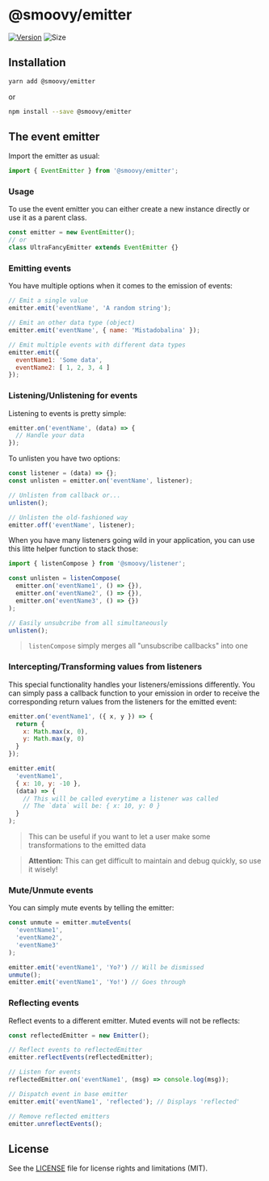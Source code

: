 # @smoovy/emitter
[![Version](https://flat.badgen.net/npm/v/@smoovy/emitter)](https://www.npmjs.com/package/@smoovy/emitter) ![Size](https://flat.badgen.net/bundlephobia/minzip/@smoovy/emitter)

## Installation
```sh
yarn add @smoovy/emitter
```
or
```sh
npm install --save @smoovy/emitter
```

## The event emitter
Import the emitter as usual:
```js
import { EventEmitter } from '@smoovy/emitter';
```

### Usage
To use the event emitter you can either create a new instance directly or use it as a parent class.

```js
const emitter = new EventEmitter();
// or
class UltraFancyEmitter extends EventEmitter {}
```

### Emitting events
You have multiple options when it comes to the emission of events:

```js
// Emit a single value
emitter.emit('eventName', 'A random string');

// Emit an other data type (object)
emitter.emit('eventName', { name: 'Mistadobalina' });

// Emit multiple events with different data types
emitter.emit({
  eventName1: 'Some data',
  eventName2: [ 1, 2, 3, 4 ]
});
```

### Listening/Unlistening for events
Listening to events is pretty simple:

```js
emitter.on('eventName', (data) => {
  // Handle your data
});
```

To unlisten you have two options:
```js
const listener = (data) => {};
const unlisten = emitter.on('eventName', listener);

// Unlisten from callback or...
unlisten();

// Unlisten the old-fashioned way
emitter.off('eventName', listener);
```

When you have many listeners going wild in your application, you can use this litte helper function to stack those:

```js
import { listenCompose } from '@smoovy/listener';

const unlisten = listenCompose(
  emitter.on('eventName1', () => {}),
  emitter.on('eventName2', () => {}),
  emitter.on('eventName3', () => {})
);

// Easily unsubcribe from all simultaneously
unlisten();
```
> `listenCompose` simply merges all "unsubscribe callbacks" into one

### Intercepting/Transforming values from listeners
This special functionality handles your listeners/emissions differently. You can simply pass a callback function to your emission in order to receive the corresponding return values from the listeners for the emitted event:

```js
emitter.on('eventName1', ({ x, y }) => {
  return {
    x: Math.max(x, 0),
    y: Math.max(y, 0)
  }
});

emitter.emit(
  'eventName1',
  { x: 10, y: -10 },
  (data) => {
    // This will be called everytime a listener was called
    // The `data` will be: { x: 10, y: 0 }
  }
);
```
> This can be useful if you want to let a user make some transformations to the emitted data

> **Attention:** This can get difficult to maintain and debug quickly, so use it wisely!

### Mute/Unmute events
You can simply mute events by telling the emitter:

```js
const unmute = emitter.muteEvents(
  'eventName1',
  'eventName2',
  'eventName3'
);

emitter.emit('eventName1', 'Yo?') // Will be dismissed
unmute();
emitter.emit('eventName1', 'Yo!') // Goes through
```

### Reflecting events
Reflect events to a different emitter. Muted events will not be reflects:
```js
const reflectedEmitter = new Emitter();

// Reflect events to reflectedEmitter
emitter.reflectEvents(reflectedEmitter);

// Listen for events
reflectedEmitter.on('eventName1', (msg) => console.log(msg));

// Dispatch event in base emitter
emitter.emit('eventName1', 'reflected'); // Displays 'reflected'

// Remove reflected emitters
emitter.unreflectEvents();
```

## License
See the [LICENSE](../../LICENSE) file for license rights and limitations (MIT).
